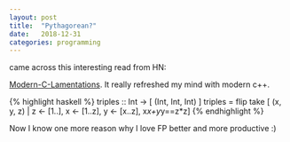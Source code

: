 ```yaml
---
layout: post
title:  "Pythagorean?"
date:   2018-12-31
categories: programming
---
```


came across this interesting read from HN: 

[Modern-C-Lamentations](http://aras-p.info/blog/2018/12/28/Modern-C-Lamentations/). It really refreshed my mind with modern c++.

{% highlight haskell %}
triples :: Int -> [ (Int, Int, Int) ]
triples = flip take [ (x, y, z) | z <- [1..], x <- [1..z], y <- [x..z], x*x+y*y==z*z]
{% endhighlight %}

Now I know one more reason why I love FP better and more productive :)
